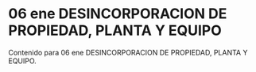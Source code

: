 # 06 ene  DESINCORPORACION DE PROPIEDAD, PLANTA Y EQUIPO

Contenido para 06 ene  DESINCORPORACION DE PROPIEDAD, PLANTA Y EQUIPO.